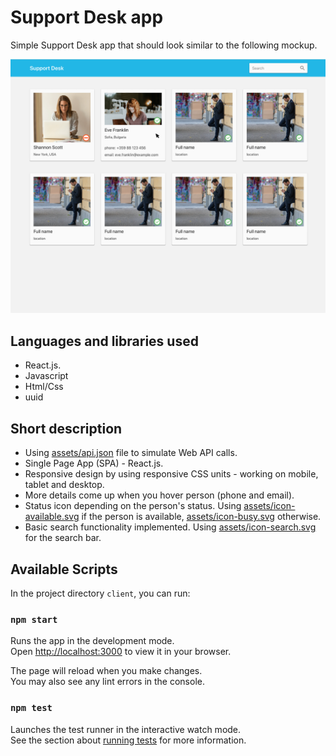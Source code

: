 # Support Desk app 

Simple Support Desk app that should look similar to the following mockup.

![Design](assets/design.png)

## Languages and libraries used
- React.js. 
- Javascript
- Html/Css
- uuid

## Short description
- Using [assets/api.json](assets/api.json) file to simulate Web API calls.
- Single Page App (SPA) - React.js.
- Responsive design by using responsive CSS units - working on mobile, tablet and desktop.
- More details come up when you hover person (phone and email).
- Status icon depending on the person's status. Using [assets/icon-available.svg](assets/icon-available.svg) if the person is available, [assets/icon-busy.svg](assets/icon-busy.svg) otherwise. 
- Basic search functionality implemented. Using [assets/icon-search.svg](assets/icon-search.svg) for the search bar.

## Available Scripts

In the project directory `client`, you can run:

### `npm start`

Runs the app in the development mode.\
Open [http://localhost:3000](http://localhost:3000) to view it in your browser.

The page will reload when you make changes.\
You may also see any lint errors in the console.

### `npm test`

Launches the test runner in the interactive watch mode.\
See the section about [running tests](https://facebook.github.io/create-react-app/docs/running-tests) for more information.

